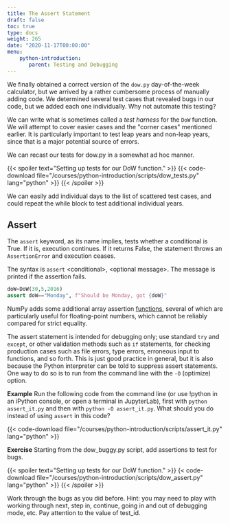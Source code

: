 ```yaml
---
title: The Assert Statement
draft: false
toc: true
type: docs
weight: 265
date: "2020-11-17T00:00:00"
menu:
    python-introduction:
       parent: Testing and Debugging
---
```


We finally obtained a correct version of the `dow.py` day-of-the-week calculator, but we arrived by a rather cumbersome process of manually adding code.  We determined several test cases that revealed bugs in our code, but we added each one individually.  Why not automate this testing?

We can write what is sometimes called a _test harness_ for the `DoW` function.  We will attempt to cover easier cases and the "corner cases" mentioned earlier.  It is particularly important to test leap years and non-leap years, since that is a major potential source of errors.

We can recast our tests for dow.py in a somewhat ad hoc manner.

{{< spoiler text="Setting up tests for our DoW function." >}}
{{< code-download file="/courses/python-introduction/scripts/dow_tests.py" lang="python" >}}
{{< /spoiler >}}

We can easily add individual days to the list of scattered test cases, and could repeat the while block to test additional individual years.

## Assert

The `assert` keyword, as its name implies, tests whether a conditional is True.  If it is, execution continues.  If it returns False, the statement throws an `AssertionError` and execution ceases.  

The syntax is `assert` \<conditional>, \<optional message>.  The message is printed if the assertion fails.  

```python
doW=DoW(30,5,2016)
assert doW=="Monday", f"Should be Monday, got {doW}"
```

NumPy adds some additional array assertion [functions](https://numpy.org/doc/stable/reference/routines.testing.html), several of which are particularly useful for floating-point numbers, which cannot be reliably compared for strict equality.

The assert statement is intended for debugging only; use standard `try` and `except`, or other validation methods such as `if` statements, for checking production cases such as file errors, type errors, erroneous input to functions, and so forth.  This is just good practice in general, but it is also because the Python interpreter can be told to suppress assert statements.  One way to do so is to run from the command line with the `-O` (optimize) option.

**Example**
Run the following code from the command line (or use !python in an iPython console, or open a terminal in JupyterLab), first with `python assert_it.py` and then with `python -O assert_it.py`.  What should you do instead of using `assert` in this code?

{{< code-download file="/courses/python-introduction/scripts/assert_it.py" lang="python" >}}

**Exercise**
Starting from the dow_buggy.py script, add assertions to test for bugs.

{{< spoiler text="Setting up tests for our DoW function." >}}
{< code-download file="/courses/python-introduction/scripts/dow_assert.py" lang="python" >}}
{{< /spoiler >}}

Work through the bugs as you did before.  Hint: you may need to play with working through next, step in, continue, going in and out of debugging mode, etc.  Pay attention to the value of test_id.

